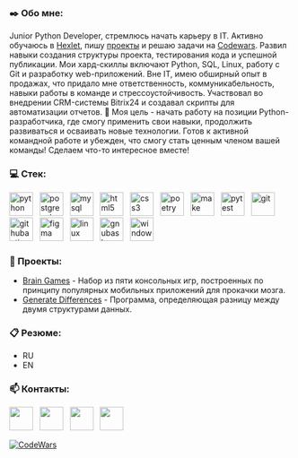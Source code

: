 ### :black_nib: Обо мне:
Junior Python Developer, стремлюсь начать карьеру в IT. Активно обучаюсь в [Hexlet](<https://ru.hexlet.io/u/md-shka>), пишу [проекты](<https://github.com/MD-shka?tab=repositories&q=&type=&language=&sort=stargazers>) и решаю задачи на [Codewars](<https://www.codewars.com/users/MD-shka>). Развил навыки создания структуры проекта, тестирования кода и успешной публикации. Мои хард-скиллы включают Python, SQL, Linux, работу с Git и разработку web-приложений. Вне IT, имею обширный опыт в продажах, что придало мне ответственность, коммуникабельность, навыки работы в команде и стрессоустойчивость. Участвовал во внедрении CRM-системы Bitrix24 и создавал скрипты для автоматизации отчетов. :dart: Моя цель - начать работу на позиции Python-разработчика, где смогу применить свои навыки, продолжить развиваться и осваивать новые технологии. Готов к активной командной работе и убежден, что смогу стать ценным членом вашей команды! Сделаем что-то интересное вместе!

### :computer: Cтек:
[<img src="https://cdn.simpleicons.org/python" title="python" alt="python" height="42" width="42" style="pointer-events: none;">](#)
![]()
![]()
[<img src="https://cdn.simpleicons.org/postgresql" title="postgresql" alt="postgresql" height="42" width="42" style="pointer-events: none;">](#)
![]()
![]()
[<img src="https://cdn.simpleicons.org/mysql" title="mysql" alt="mysql" height="42" width="42" style="pointer-events: none;">](#)
![]()
![]()
[<img src="https://cdn.simpleicons.org/html5" title="html5" alt="html5" height="42" width="42" style="pointer-events: none;">](#)
![]()
![]()
[<img src="https://cdn.simpleicons.org/css3" title="css3" alt="css3" height="42" width="42" style="pointer-events: none;">](#)
![]()
![]()
[<img src="https://cdn.simpleicons.org/poetry" title="poetry" alt="poetry" height="42" width="42" style="pointer-events: none;">](#)
![]()
![]()
[<img src="https://cdn.simpleicons.org/make" title="make" alt="make" height="42" width="42" style="pointer-events: none;">](#)
![]()
![]()
[<img src="https://cdn.simpleicons.org/pytest" title="pytest" alt="pytest" height="42" width="42" style="pointer-events: none;">](#)
![]()
![]()
[<img src="https://cdn.simpleicons.org/git" title="git" alt="git" height="42" width="42" style="pointer-events: none;">](#)
![]()
![]()
[<img src="https://cdn.simpleicons.org/githubactions" title="githubactions" alt="githubactions" height="42" width="42" style="pointer-events: none;">](#)
![]()
![]()
[<img src="https://cdn.simpleicons.org/figma" title="figma" alt="figma" height="42" width="42" style="pointer-events: none;">](#)
![]()
![]()
[<img src="https://cdn.simpleicons.org/linux" title="linux" alt="linux" height="42" width="42" style="pointer-events: none;">](#)
![]()
![]()
[<img src="https://cdn.simpleicons.org/gnubash" title="gnubash" alt="gnubash" height="42" width="42" style="pointer-events: none;">](#)
![]()
![]()
[<img src="https://cdn.simpleicons.org/windows" title="windows" alt="windows" height="42" width="42" style="pointer-events: none;">](#)


### :floppy_disk: Проекты:
* [Brain Games](<https://github.com/MD-shka/Brain-Games>) - Набор из пяти консольных игр, построенных по принципу популярных мобильных приложений для прокачки мозга.
* [Generate Differences](<https://github.com/MD-shka/python-project-50>) - Программа, определяющая разницу между двумя структурами данных.


### :clipboard: Резюме:
* RU
* EN


### :mailbox: Контакты:
[<img src="https://cdn.simpleicons.org/telegram" height="42" width="42">](https://t.me/md_shka)
![]()
![]()
[<img src="https://cdn.simpleicons.org/gmail" height="42" width="42">](mailto:pe.egorov@gmail.com)
![]()
![]()
[<img src="https://cdn.simpleicons.org/whatsapp" height="42" width="42">](https://wa.me/79219662918)
![]()
![]()
[<img src="https://cdn.simpleicons.org/linkedin" height="42" width="42">](https://www.linkedin.com/in/mikhail-egorov-5ab45b255)


[![CodeWars](https://www.codewars.com/users/MD-shka/badges/small)](https://www.codewars.com/dashboard)
